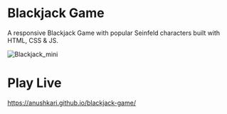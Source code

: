 # Blackjack Game

A responsive Blackjack Game with popular Seinfeld characters built with HTML, CSS & JS.


![Blackjack_mini](https://github.com/AnushkaRi/blackjack-game/assets/93154379/a7480a08-f3be-4ecf-8b6f-41a572d771ae)




# Play Live
https://anushkari.github.io/blackjack-game/
